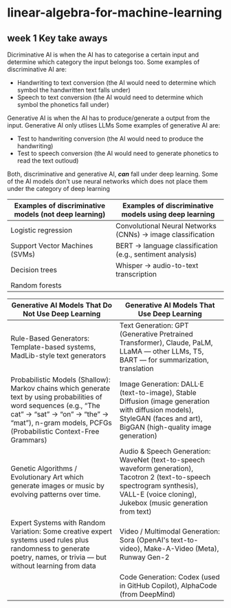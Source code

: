 # linear-algebra-for-machine-learning

## week 1 Key take aways

Dicriminative AI is when the AI has to categorise a certain input and determine which category the input belongs too. Some examples of discriminative AI are:
* Handwriting to text conversion (the AI would need to determine which symbol the handwritten text falls under)
* Speech to text conversion (the AI would need to determine which symbol the phonetics fall under)

Generative AI is when the AI has to produce/generate a output from the input. Generative AI only utlises LLMs Some examples of generative AI are:
* Test to handwriting conversion (the AI would need to produce the handwriting)
* Test to speech conversion (the AI would need to generate phonetics to read the text outloud)

Both, discriminative and generative AI, **_can_** fall under deep learning. Some of the AI models don't use neural networks which does not place them under the category of deep learning

| Examples of discriminative models (not deep learning)  | Examples of discriminative models using deep learning |
| ------------- | ------------- |
| Logistic regression | Convolutional Neural Networks (CNNs) → image classification  |
| Support Vector Machines (SVMs)  | BERT → language classification (e.g., sentiment analysis)  |
| Decision trees  | Whisper → audio-to-text transcription  | 
| Random forests  |   |

| Generative AI Models That Do Not Use Deep Learning  | Generative AI Models That Use Deep Learning |
| ------------- | ------------- |
| Rule-Based Generators: Template-based systems, MadLib-style text generators | Text Generation: GPT (Generative Pretrained Transformer), Claude, PaLM, LLaMA — other LLMs, T5, BART — for summarization, translation  |
| Probabilistic Models (Shallow): Markov chains which generate text by using probabilities of word sequences (e.g., “The cat” → “sat” → “on” → “the” → “mat”), n-gram models, PCFGs (Probabilistic Context-Free Grammars)  | Image Generation: DALL·E (text-to-image), Stable Diffusion (image generation with diffusion models), StyleGAN (faces and art), BigGAN (high-quality image generation)  |
| Genetic Algorithms / Evolutionary Art which generate images or music by evolving patterns over time.  | Audio & Speech Generation: WaveNet (text-to-speech waveform generation), Tacotron 2 (text-to-speech spectrogram synthesis), VALL-E (voice cloning), Jukebox (music generation from text)  | 
| Expert Systems with Random Variation: Some creative expert systems used rules plus randomness to generate poetry, names, or trivia — but without learning from data  | Video / Multimodal Generation: Sora (OpenAI's text-to-video), Make-A-Video (Meta), Runway Gen-2  |
|  | Code Generation: Codex (used in GitHub Copilot), AlphaCode (from DeepMind)  |
